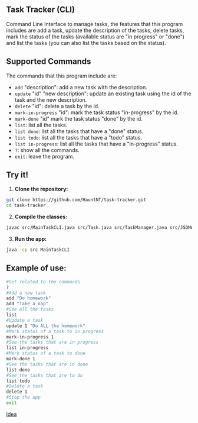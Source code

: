 ## Task Tracker (CLI)

Command Line Interface to manage tasks, the features that this program includes are add a task, update the description of the tasks, delete tasks, mark the status of the tasks (available status are "in progress" or "done") and list the tasks (you can also list the tasks based on the status).
## Supported Commands
The commands that this program include are:
- `add` "description": add a new task with the description.
- `update` "id" "new description": update an existing task using the id of the task and the new description.
- `delete` "id": delete a task by the id.
- `mark-in-progress` "id": mark the task status "in-progress" by the id.
- `mark-done` "id" mark the task status "done" by the id.
- `list`: list all the tasks.
- `list done`: list all the tasks that have a "done" status.
- `list todo`: list all the tasks that have a "todo" status.
- `list in-progress`: list all the tasks that have a "in-progress" status.
- `?`: show all the commands.
- `exit`: leave the program.

## Try it!
1. **Clone the repository:**
```bash
git clone https://github.com/HauntNT/task-tracker.git
cd task-tracker
```
2. **Compile the classes:**
```bash
javac src/MainTaskCLI.java src/Task.java src/TaskManager.java src/JSONWritter.java
```
3. **Run the app:**
```bash
java -cp src MainTaskCLI
```
## Example of use:
```bash
#Get related to the commands
?
#Add a new task
add "Do homework"
add "Take a nap"
#See all the tasks
list
#Update a task
update 1 "Do ALL the homework"
#Mark status of a task to in progress
mark-in-progress 1
#See the tasks that are in progress
list in-progress
#Mark status of a task to done
mark-done 1
#See the tasks that are in done
list done
#See the tasks that are to do
list todo
#Delete a task
delete 1
#Stop the app
exit
```
[Idea](https://roadmap.sh/projects/task-tracker)
